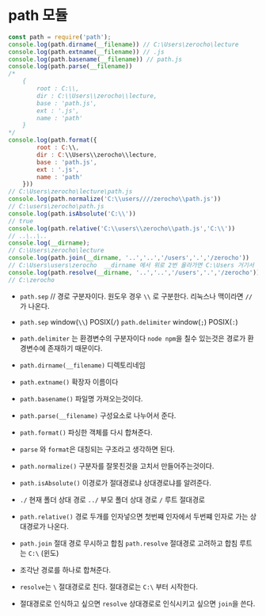 # path 모듈

```js
const path = require('path');
console.log(path.dirname(__filename)) // C:\Users\zerocho\lecture
console.log(path.extname(__filename)) // .js
console.log(path.basename(__filename)) // path.js
console.log(path.parse(__filename))
/*
    {
        root : C:\\,
        dir : C:\\Users\\zerocho\\lecture,
        base : 'path.js',
        ext : '.js',
        name : 'path'
    }
*/
console.log(path.format({
        root : C:\\,
        dir : C:\\Users\\zerocho\\lecture,
        base : 'path.js',
        ext : '.js',
        name : 'path'
    }))
// C:\Users\zerocho\lecture\path.js
console.log(path.normalize('C:\\users////zerocho\\path.js'))
// C:\users\zerocho\path.js
console.log(path.isAbsolute('C:\\'))
// true
console.log(path.relative('C:\\users\\zerocho\\path.js','C:\\'))
// ..\..\..
console.log(__dirname);
// C:\Users\zerocho\lecture 
console.log(path.join(__dirname, '..','..','/users','.','/zerocho'))
// C:\Users\users\zerocho  __dirname 에서 위로 2번 올라가면 C:\Users 거기서 \users 에 들어가서 거기서 \zerocho 폴더로 가는 것이다.
console.log(path.resolve(__dirname, '..','..','/users','.','/zerocho'))
// C:\zerocho 
```

- `path.sep` // 경로 구분자이다. 원도우 경우 `\\` 로 구분한다. 리눅스나 맥이라면 `//`가 나온다.

- `path.sep` window(`\\`) POSIX(`/`) `path.delimiter` window(`;`) POSIX(`:`)

- `path.delimiter` 는 환경변수의 구분자이다 `node npm`을 칠수 있는것은 경로가 환경변수에 존재하기 때문이다. 

- `path.dirname(__filename)` 디렉토리네임

- `path.extname()` 확장자 이름이다

- `path.basename()` 파일명 가져오는것이다.

- `path.parse(__filename)` 구성요소로 나누어서 준다. 

- `path.format()` 파싱한 객체를 다시 합쳐준다. 

- `parse` 와 `format`은 대칭되는 구조라고 생각하면 된다.

- `path.normalize()` 구분자를 잘못친것을 고치서 만들어주는것이다. 

- `path.isAbsolute()` 이경로가 절대경로냐 상대경로냐를 알려준다.

- `./` 현재 폴더 상대 경로 `../` 부모 폴더 상대 경로 `/` 루트 절대경로

- `path.relative()` 경로 두개를 인자넣으면 첫번쨰 인자에서 두번쨰 인자로 가는 상대경로가 나온다. 

- `path.join` 절대 경로 무시하고 합침 `path.resolve` 절대경로 고려하고 합침 루트는 `C:\` (윈도)

- 조각난 경로를 하나로 합쳐준다. 

- `resolve`는 `\` 절대경로로 친다. 절대경로는 `C:\` 부터 시작한다.

- 절대경로로 인식하고 싶으면 `resolve` 상대경로로 인식시키고 싶으면 `join`을 쓴다. 